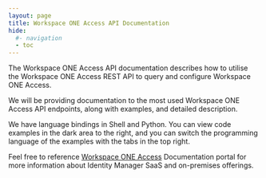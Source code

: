 ```yaml
---
layout: page
title: Workspace ONE Access API Documentation
hide:
  #- navigation
  - toc
---
```


The Workspace ONE Access API documentation describes how to utilise the Workspace ONE Access REST API to query and configure Workspace ONE Access. 

We will be providing documentation to the most used Workspace ONE Access API endpoints, along with examples, and detailed description.

We have language bindings in Shell and Python. You can view code examples in the dark area to the right, and you can switch the programming language of the examples with the tabs in the top right.

Feel free to reference [Workspace ONE Access](https://docs.omnissa.com/category/Workspace_ONE_Access_Cloud) Documentation portal for more information about Identity Manager SaaS and on-premises offerings.
